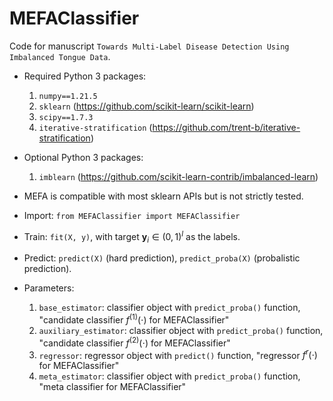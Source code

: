 # MEFAClassifier

Code for manuscript `Towards Multi-Label Disease Detection Using Imbalanced Tongue Data`.

* Required Python 3 packages:
    1. `numpy==1.21.5`
    2. `sklearn` (https://github.com/scikit-learn/scikit-learn)
    3. `scipy==1.7.3`
    4. `iterative-stratification` (https://github.com/trent-b/iterative-stratification)

* Optional Python 3 packages: 
    1. `imblearn` (https://github.com/scikit-learn-contrib/imbalanced-learn)

* MEFA is compatible with most sklearn APIs but is not strictly tested.

* Import: `from MEFAClassifier import MEFAClassifier`

* Train: `fit(X, y)`, with target $\textbf{y}_i \in (0, 1)^l$ as the labels. 

* Predict: `predict(X)` (hard prediction), `predict_proba(X)` (probalistic prediction).

* Parameters: 
    1. `base_estimator`: classifier object with `predict_proba()` function, "candidate classifier $f^{(1)}(\cdot)$ for MEFAClassifier"
    2. `auxiliary_estimator`: classifier object with `predict_proba()` function, "candidate classifier $f^{(2)}(\cdot)$ for MEFAClassifier"
    3. `regressor`: regressor object with `predict()` function, "regressor $f^{r}(\cdot)$ for MEFAClassifier"
    4. `meta_estimator`: classifier object with `predict_proba()` function, "meta classifier for MEFAClassifier"
